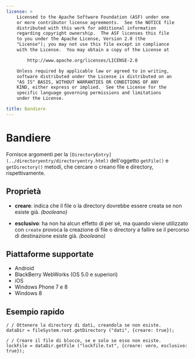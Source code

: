 ```yaml
---
license: >
    Licensed to the Apache Software Foundation (ASF) under one
    or more contributor license agreements.  See the NOTICE file
    distributed with this work for additional information
    regarding copyright ownership.  The ASF licenses this file
    to you under the Apache License, Version 2.0 (the
    "License"); you may not use this file except in compliance
    with the License.  You may obtain a copy of the License at

        http://www.apache.org/licenses/LICENSE-2.0

    Unless required by applicable law or agreed to in writing,
    software distributed under the License is distributed on an
    "AS IS" BASIS, WITHOUT WARRANTIES OR CONDITIONS OF ANY
    KIND, either express or implied.  See the License for the
    specific language governing permissions and limitations
    under the License.

title: Bandiere
---
```


# Bandiere

Fornisce argomenti per la `[DirectoryEntry](../directoryentry/directoryentry.html)` dell'oggetto `getFile()` e `getDirectory()` metodi, che cercare o creano file e directory, rispettivamente.

## Proprietà

*   **creare**: indica che il file o la directory dovrebbe essere creata se non esiste già. *(booleano)*

*   **esclusivo**: ha non ha alcun effetto di per sé, ma quando viene utilizzato con `create` provoca la creazione di file o directory a fallire se il percorso di destinazione esiste già. *(booleano)*

## Piattaforme supportate

*   Android
*   BlackBerry WebWorks (OS 5.0 e superiori)
*   iOS
*   Windows Phone 7 e 8
*   Windows 8

## Esempio rapido

    / / Ottenere la directory di dati, creandola se non esiste.
    dataDir = fileSystem.root.getDirectory ("dati", {creare: true});
    
    / / Creare il file di blocco, se e solo se esso non esiste.
    lockFile = dataDir.getFile ("lockfile.txt", {creare: vero, esclusivo: true});
